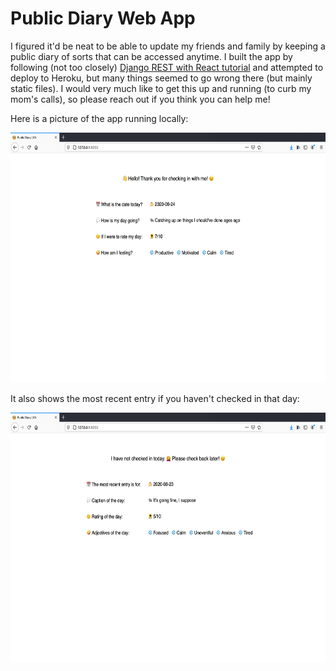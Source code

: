 # Public Diary Web App

I figured it'd be neat to be able to update my friends and family by keeping a public diary of sorts that can be accessed anytime. I built the app by following (not too closely) [Django REST with React tutorial](https://www.valentinog.com/blog/drf/) and attempted to deploy to Heroku, but many things seemed to go wrong there (but mainly static files). I would very much like to get this up and running (to curb my mom's calls), so please reach out if you think you can help me!

Here is a picture of the app running locally:

<img src="./screenshots/today's.png" height="400">

It also shows the most recent entry if you haven't checked in that day:

<img src="./screenshots/most_recent.png" height="400">
